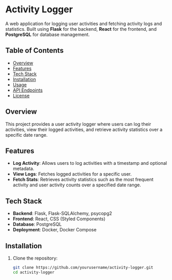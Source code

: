 # Activity Logger

A web application for logging user activities and fetching activity logs and statistics. Built using **Flask** for the backend, **React** for the frontend, and **PostgreSQL** for database management.

## Table of Contents

- [Overview](#overview)
- [Features](#features)
- [Tech Stack](#tech-stack)
- [Installation](#installation)
- [Usage](#usage)
- [API Endpoints](#api-endpoints)
- [License](#license)

## Overview

This project provides a user activity logger where users can log their activities, view their logged activities, and retrieve activity statistics over a specific date range.

## Features

- **Log Activity**: Allows users to log activities with a timestamp and optional metadata.
- **View Logs**: Fetches logged activities for a specific user.
- **Fetch Stats**: Retrieves activity statistics such as the most frequent activity and user activity counts over a specified date range.

## Tech Stack

- **Backend**: Flask, Flask-SQLAlchemy, psycopg2
- **Frontend**: React, CSS (Styled Components)
- **Database**: PostgreSQL
- **Deployment**: Docker, Docker Compose

## Installation

1. Clone the repository:

   ```bash
   git clone https://github.com/yourusername/activity-logger.git
   cd activity-logger

